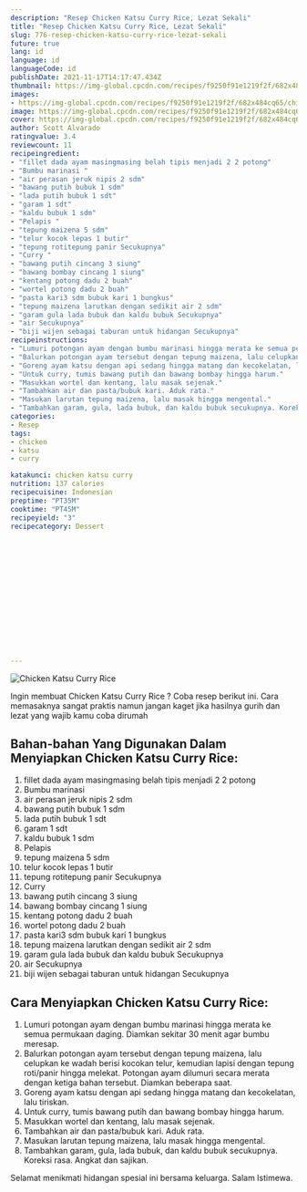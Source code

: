 ```yaml
---
description: "Resep Chicken Katsu Curry Rice, Lezat Sekali"
title: "Resep Chicken Katsu Curry Rice, Lezat Sekali"
slug: 776-resep-chicken-katsu-curry-rice-lezat-sekali
future: true
lang: id
language: id
languageCode: id
publishDate: 2021-11-17T14:17:47.434Z 
thumbnail: https://img-global.cpcdn.com/recipes/f9250f91e1219f2f/682x484cq65/chicken-katsu-curry-rice-foto-resep-utama.png
images:
- https://img-global.cpcdn.com/recipes/f9250f91e1219f2f/682x484cq65/chicken-katsu-curry-rice-foto-resep-utama.png
image: https://img-global.cpcdn.com/recipes/f9250f91e1219f2f/682x484cq65/chicken-katsu-curry-rice-foto-resep-utama.png
cover: https://img-global.cpcdn.com/recipes/f9250f91e1219f2f/682x484cq65/chicken-katsu-curry-rice-foto-resep-utama.png
author: Scott Alvarado
ratingvalue: 3.4
reviewcount: 11
recipeingredient:
- "fillet dada ayam masingmasing belah tipis menjadi 2 2 potong"
- "Bumbu marinasi "
- "air perasan jeruk nipis 2 sdm"
- "bawang putih bubuk 1 sdm"
- "lada putih bubuk 1 sdt"
- "garam 1 sdt"
- "kaldu bubuk 1 sdm"
- "Pelapis "
- "tepung maizena 5 sdm"
- "telur kocok lepas 1 butir"
- "tepung rotitepung panir Secukupnya"
- "Curry "
- "bawang putih cincang 3 siung"
- "bawang bombay cincang 1 siung"
- "kentang potong dadu 2 buah"
- "wortel potong dadu 2 buah"
- "pasta kari3 sdm bubuk kari 1 bungkus"
- "tepung maizena larutkan dengan sedikit air 2 sdm"
- "garam gula lada bubuk dan kaldu bubuk Secukupnya"
- "air Secukupnya"
- "biji wijen sebagai taburan untuk hidangan Secukupnya"
recipeinstructions:
- "Lumuri potongan ayam dengan bumbu marinasi hingga merata ke semua permukaan daging. Diamkan sekitar 30 menit agar bumbu meresap."
- "Balurkan potongan ayam tersebut dengan tepung maizena, lalu celupkan ke wadah berisi kocokan telur, kemudian lapisi dengan tepung roti/panir hingga melekat. Potongan ayam dilumuri secara merata dengan ketiga bahan tersebut. Diamkan beberapa saat."
- "Goreng ayam katsu dengan api sedang hingga matang dan kecokelatan, lalu tiriskan."
- "Untuk curry, tumis bawang putih dan bawang bombay hingga harum."
- "Masukkan wortel dan kentang, lalu masak sejenak."
- "Tambahkan air dan pasta/bubuk kari. Aduk rata."
- "Masukan larutan tepung maizena, lalu masak hingga mengental."
- "Tambahkan garam, gula, lada bubuk, dan kaldu bubuk secukupnya. Koreksi rasa. Angkat dan sajikan."
categories:
- Resep
tags:
- chicken
- katsu
- curry

katakunci: chicken katsu curry 
nutrition: 137 calories
recipecuisine: Indonesian
preptime: "PT35M"
cooktime: "PT45M"
recipeyield: "3"
recipecategory: Dessert


     
    
    
    
    
    
    
    
    
    
    
      
    
---
```



![Chicken Katsu Curry Rice](https://img-global.cpcdn.com/recipes/f9250f91e1219f2f/682x484cq65/chicken-katsu-curry-rice-foto-resep-utama.png)

Ingin membuat Chicken Katsu Curry Rice ? Coba resep berikut ini. Cara memasaknya sangat praktis namun jangan kaget jika hasilnya gurih dan lezat yang wajib kamu coba dirumah

<!--inarticleads1-->

## Bahan-bahan Yang Digunakan Dalam Menyiapkan Chicken Katsu Curry Rice:

1. fillet dada ayam masingmasing belah tipis menjadi 2 2 potong
1. Bumbu marinasi 
1. air perasan jeruk nipis 2 sdm
1. bawang putih bubuk 1 sdm
1. lada putih bubuk 1 sdt
1. garam 1 sdt
1. kaldu bubuk 1 sdm
1. Pelapis 
1. tepung maizena 5 sdm
1. telur kocok lepas 1 butir
1. tepung rotitepung panir Secukupnya
1. Curry 
1. bawang putih cincang 3 siung
1. bawang bombay cincang 1 siung
1. kentang potong dadu 2 buah
1. wortel potong dadu 2 buah
1. pasta kari3 sdm bubuk kari 1 bungkus
1. tepung maizena larutkan dengan sedikit air 2 sdm
1. garam gula lada bubuk dan kaldu bubuk Secukupnya
1. air Secukupnya
1. biji wijen sebagai taburan untuk hidangan Secukupnya



<!--inarticleads2-->

## Cara Menyiapkan Chicken Katsu Curry Rice:

1. Lumuri potongan ayam dengan bumbu marinasi hingga merata ke semua permukaan daging. Diamkan sekitar 30 menit agar bumbu meresap.
1. Balurkan potongan ayam tersebut dengan tepung maizena, lalu celupkan ke wadah berisi kocokan telur, kemudian lapisi dengan tepung roti/panir hingga melekat. Potongan ayam dilumuri secara merata dengan ketiga bahan tersebut. Diamkan beberapa saat.
1. Goreng ayam katsu dengan api sedang hingga matang dan kecokelatan, lalu tiriskan.
1. Untuk curry, tumis bawang putih dan bawang bombay hingga harum.
1. Masukkan wortel dan kentang, lalu masak sejenak.
1. Tambahkan air dan pasta/bubuk kari. Aduk rata.
1. Masukan larutan tepung maizena, lalu masak hingga mengental.
1. Tambahkan garam, gula, lada bubuk, dan kaldu bubuk secukupnya. Koreksi rasa. Angkat dan sajikan.




Selamat menikmati hidangan spesial ini bersama keluarga. Salam Istimewa.
